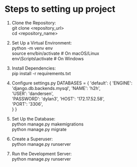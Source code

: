 #  Steps to setting up project

1. Clone the Repository:\
git clone <repository_url>\
cd <repository_name>

2. Set Up a Virtual Environment:\
python -m venv env\
source env/bin/activate  # On macOS/Linux\
env\Scripts\activate  # On Windows

3. Install Dependencies:\
pip install -r requirements.txt

4. Configure settings.py
DATABASES = {
    'default': {
        'ENGINE': 'django.db.backends.mysql',
        'NAME': 'h2h',               
        'USER': 'dandersen',    
        'PASSWORD': 'dylan3', 
        'HOST': '172.17.52.58',      
        'PORT': '3306',              
    }
}

5. Set Up the Database:\
python manage.py makemigrations\
python manage.py migrate

6. Create a Superuser:\
python manage.py runserver

7. Run the Development Server:\
python manage.py runserver
